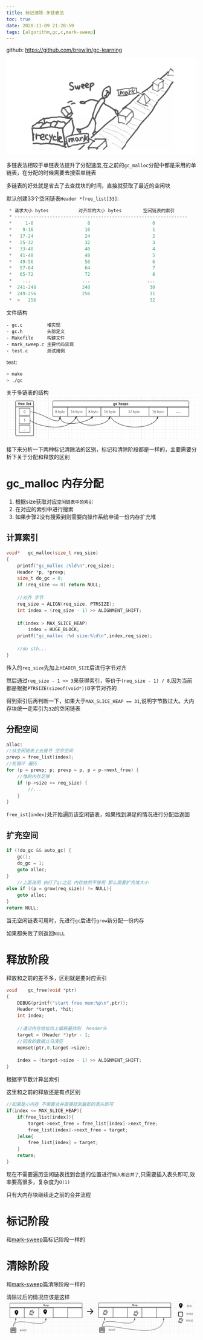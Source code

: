```yaml
---
title: 标记清除-多链表法
toc: true
date: 2020-11-09 21:28:59
tags: [algorithm,gc,c,mark-sweep]
---
```

github: https://github.com/brewlin/gc-learning

![](/images/blog/gc-learning/LJFFHZORKL.png)

多链表法相较于单链表法提升了分配速度,在之前的`gc_malloc`分配中都是采用的单链表，在分配的时候需要去搜索单链表

多链表的好处就是省去了去查找块的时间，直接就获取了最近的空闲块

默认创建33个空闲链表`Header *free_list[33]`:
```c
 * 请求大小 bytes	        对齐后的大小 bytes        空闲链表的索引
 * ----------------------------------------------------------------
 *     1-8                    8                       0
 *	  9-16                   16                       1
 *	 17-24                   24                       2
 *	 25-32                   32                       3
 *	 33-40                   40                       4
 *	 41-48                   48                       5
 *	 49-56                   56                       6
 *	 57-64                   64                       7
 *	 65-72                   72                       8
 *	  ...                   ...                     ...
 *	241-248                 248                      30
 *	249-256                 256                      31
 *  >   256                                          32
```


文件结构
```
- gc.c         堆实现
- gc.h         头部定义
- Makefile     构建文件
- mark_sweep.c 主要代码实现
- test.c       测试用例
```
test:
```sh
> make
> ./gc
```

关于多链表的结构
![](/images/blog/gc-learning/mark-sweep-multi.png)


接下来分析一下两种标记清除法的区别，标记和清除阶段都是一样的，主要需要分析下关于分配和释放的区别



# gc_malloc 内存分配
1. 根据size获取对应`空闲链表中的索引`
2. 在对应的索引中进行搜索
3. 如果步骤2没有搜索到则需要向操作系统申请一份内存扩充堆

## 计算索引
```c
void*   gc_malloc(size_t req_size)
{
    printf("gc_malloc :%ld\n",req_size);
    Header *p, *prevp;
    size_t do_gc = 0;
    if (req_size <= 0) return NULL;

    //对齐 字节
    req_size = ALIGN(req_size, PTRSIZE);
    int index = (req_size - 1) >> ALIGNMENT_SHIFT;

    if(index > MAX_SLICE_HEAP)
        index = HUGE_BLOCK;
    printf("gc_malloc :%d size:%ld\n",index,req_size);
    
    //do sth...
}
```
传入的`req_size`先加上`HEADER_SIZE`后进行字节对齐

然后通过`req_size - 1 >> 3`来获得索引，等价于`(req_size - 1) / 8`,因为当前都是根据`PTRSIZE(sizeof(void*))`8字节对齐的

得到索引后再判断一下，如果大于`MAX_SLICE_HEAP == 31`,说明字节数过大。大内存块统一走索引为`32`的空闲链表

## 分配空间
```c
alloc:
//从空闲链表上去搜寻 空余空间
prevp = free_list[index];
//死循环 遍历
for (p = prevp; p; prevp = p, p = p->next_free) {
    //堆的内存足够
    if (p->size >= req_size) {
        //...
    }
}

```
`free_ist[index]`处开始遍历该空闲链表，如果找到满足的情况进行分配后返回

## 扩充空间
```c
if (!do_gc && auto_gc) {
    gc();
    do_gc = 1;
    goto alloc;
}
    //上面说明 执行了gc之后 内存依然不够用 那么需要扩充堆大小
else if ((p = grow(req_size)) != NULL){
    goto alloc;
}
return NULL;
```
当无空闲链表可用时，先进行`gc`后进行`grow`新分配一份内存

如果都失败了则返回`NULL`

# 释放阶段
释放和之前的差不多，区别就是要对应索引

```c
void    gc_free(void *ptr)
{
    DEBUG(printf("start free mem:%p\n",ptr));
    Header *target, *hit;
    int index;

    //通过内存地址向上偏移量找到  header头
    target = (Header *)ptr - 1;
    //回收的数据立马清空
    memset(ptr,0,target->size);

    index = (target->size - 1) >> ALIGNMENT_SHIFT;
}
```
根据字节数计算出索引

这里和之前的释放还是有点区别
```c
//如果是小内存 不需要合并直接挂到最新的表头即可
if(index <= MAX_SLICE_HEAP){
    if(free_list[index]){
        target->next_free = free_list[index]->next_free;
        free_list[index]->next_free = target;
    }else{
        free_list[index] = target;
    }
    return;
}
```
现在不需要遍历空闲链表找到合适的位置进行`插入和合并了`,只需要插入表头即可,效率要高很多，复杂度为`O(1)`

只有大内存块继续走之前的合并流程



# 标记阶段
和[mark-sweep](https://wiki.brewlin.com/wiki/blog/gc-learning/%E7%AE%97%E6%B3%95%E5%AE%9E%E7%8E%B0/1.%E6%A0%87%E8%AE%B0%E6%B8%85%E9%99%A4%E7%AE%97%E6%B3%95/)篇标记阶段一样的

# 清除阶段
和[mark-sweep](https://wiki.brewlin.com/wiki/blog/gc-learning/%E7%AE%97%E6%B3%95%E5%AE%9E%E7%8E%B0/1.%E6%A0%87%E8%AE%B0%E6%B8%85%E9%99%A4%E7%AE%97%E6%B3%95/)篇清除阶段一样的 

清除过后的情况应该是这样
![](/images/blog/gc-learning/mark-sweep2.png)
